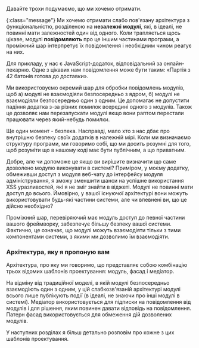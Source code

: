 <!-- ### Мозковий штурм -->

Давайте трохи подумаємо, що ми хочемо отримати.

{:class="message"}
Ми хочемо отримати слабо пов'язану архітектура з функціональністю, розділеною
на **незалежні модулі**, які, в ідеалі, не повинні мати залежностей один
від одного. Коли трапляється щось цікаве, модулі **повідомляють** про це іншим
частинами програми, а проміжний шар інтерпретує їх повідомлення і необхідним
чином реагує на них.

Для прикладу, у нас є JavaScript-додаток, відповідальний за онлайн-пекарню. Одне з
цікавих нам повідомлення може бути таким: «Партія з 42 батонів готова до доставки».

Ми використовуємо окремий шар для обробки повідомлень модулів, щоб а) модулі
не взаємодіяли безпосередньо з ядром, б) модулі не взаємодіяли безпосередньо
один з одним. Це допомагає не допустити падіння додатка з-за різних
помилок всередині одного з модулів. Також це дозволяє нам перезапускати модулі
якщо вони раптом перестали працювати через який-небудь помилки.

Ще один момент - безпека. Насправді, мало хто з нас дбає
про внутрішню безпеку своїх додатків в належній мірі. Коли ми визначаємо
структуру програми, ми говоримо собі, що ми досить розумні для того, щоб
розуміти що в нашому коді має бути публічним, а що приватним.

Добре, але чи допоможе це якщо ви вирішите визначити що саме дозволено
модулю виконувати в системі? Приміром, у моєму додатку, обмеживши доступ з
модуля веб-чату до інтерфейсу модуля адміністрування, я зможу зменшити шанси
на успішне використання XSS уразливостей, які я не зміг знайти в віджеті.
Модулі не повинні мати доступ до всього. Ймовірно, у вашої існуючої
архітектурі вони можуть використовувати будь-які частини системи, але чи впевнені ви, що
це дійсно необхідно?

Проміжний шар, перевіряючий має модуль доступ до певної частини
вашого фреймворку, забезпечує більшу безпеку вашої системи. Фактично,
це означає, що модулі можуть взаємодіяти тільки з тими компонентами
системи, з якими ми дозволимо їм взаємодіяти.


### Архітектура, яку я пропоную вам

Архітектура, про яку ми говоримо, що представляє собою комбінацію трьох
відомих шаблонів проектування: модуль, фасад і медіатор.

На відміну від традиційної моделі, в якій модулі безпосередньо взаємодіють один з
одним, у цій слабкозв'язаній архітектурі модулі всього лише публікують події (в
ідеалі, не знаючи про інші модулі в системі). Медіатор використовується для підписки на
повідомлення від модулів і для рішення, яким повинен давати відповідь на повідомлення. Патерн
фасад використовується для обмеження дій дозволених модулів.

У наступних розділах я більш детально розповім про кожне з цих шаблонів
проектування.